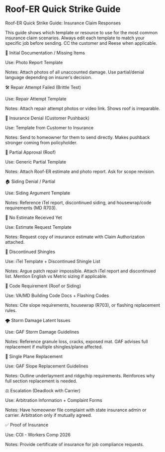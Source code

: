 # Roof-ER Quick Strike Guide

Roof-ER Quick Strike Guide: Insurance Claim Responses

This guide shows which template or resource to use for the most common insurance claim scenarios. Always edit each template to match your specific job before sending. CC the customer and Reese when applicable.

📸 Initial Documentation / Missing Items

Use: Photo Report Template

Notes: Attach photos of all unaccounted damage. Use partial/denial language depending on insurer’s decision.

🛠 Repair Attempt Failed (Brittle Test)

Use: Repair Attempt Template

Notes: Attach repair attempt photos or video link. Shows roof is irreparable.

📄 Insurance Denial (Customer Pushback)

Use: Template from Customer to Insurance

Notes: Send to homeowner for them to send directly. Makes pushback stronger coming from policyholder.

🔧 Partial Approval (Roof)

Use: Generic Partial Template

Notes: Attach Roof-ER estimate and photo report. Ask for scope revision.

🏠 Siding Denial / Partial

Use: Siding Argument Template

Notes: Reference iTel report, discontinued siding, and housewrap/code requirements (MD R703).

🧾 No Estimate Received Yet

Use: Estimate Request Template

Notes: Request copy of insurance estimate with Claim Authorization attached.

📑 Discontinued Shingles

Use: iTel Template + Discontinued Shingle List

Notes: Argue patch repair impossible. Attach iTel report and discontinued list. Mention English vs Metric sizing if applicable.

📏 Code Requirement (Roof or Siding)

Use: VA/MD Building Code Docs + Flashing Codes

Notes: Cite slope requirements, housewrap (R703), or flashing replacement rules.

🌪 Storm Damage Latent Issues

Use: GAF Storm Damage Guidelines

Notes: Reference granule loss, cracks, exposed mat. GAF advises full replacement if multiple shingles/plane affected.

📐 Single Plane Replacement

Use: GAF Slope Replacement Guidelines

Notes: Outline underlayment and ridge/hip requirements. Reinforces why full section replacement is needed.

⚖ Escalation (Deadlock with Carrier)

Use: Arbitration Information + Complaint Forms

Notes: Have homeowner file complaint with state insurance admin or carrier. Arbitration only if mutually agreed.

✅ Proof of Insurance

Use: COI - Workers Comp 2026

Notes: Provide certificate of insurance for job compliance requests.